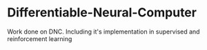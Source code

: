 # Differentiable-Neural-Computer
Work done on DNC. Including it's implementation in supervised and reinforcement learning
